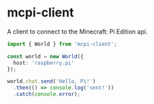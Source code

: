 # mcpi-client
A client to connect to the Minecraft: Pi Edition api.

```ts
import { World } from 'mcpi-client';

const world = new World({
  host: 'raspberry.pi'
});

world.chat.send('Hello, Pi!')
  .then(() => console.log('sent!'))
  .catch(console.error);
```